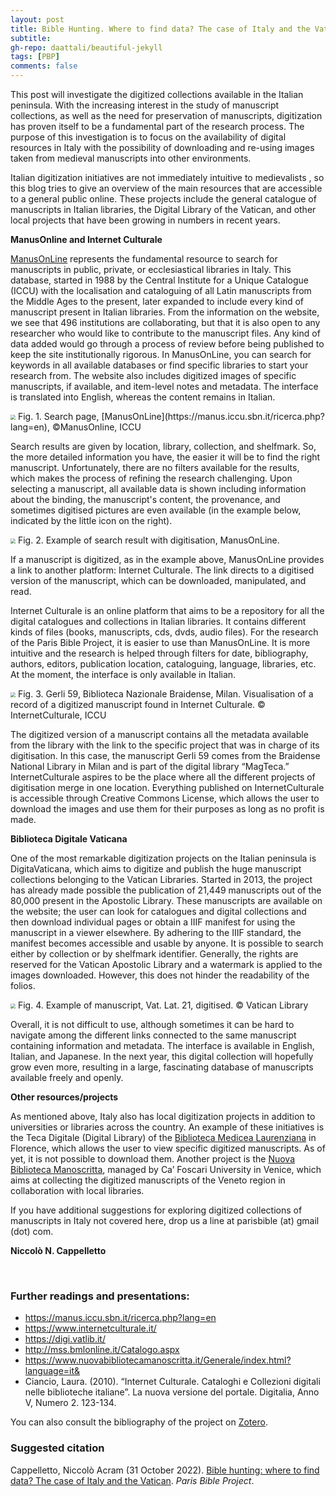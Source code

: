 ```yaml
---
layout: post
title: Bible Hunting. Where to find data? The case of Italy and the Vatican
subtitle:
gh-repo: daattali/beautiful-jekyll
tags: [PBP]
comments: false
---
```


This post will investigate the digitized collections available in the Italian peninsula. With the increasing interest in the study of  manuscript collections, as well as the need for preservation of manuscripts, digitization has proven itself to be a fundamental part of the research process. The purpose of this investigation is to focus on the availability of digital resources in Italy with the possibility  of downloading and re-using images taken from medieval manuscripts into other environments.

Italian digitization initiatives are not immediately intuitive to medievalists , so this blog tries to give an overview of the main resources that are accessible to a general public online. These projects include the general catalogue of manuscripts in Italian libraries, the Digital Library of the Vatican, and other local projects that have been growing in numbers in recent years.

**ManusOnline and Internet Culturale**

[ManusOnLine](https://manus.iccu.sbn.it/index.php) represents the fundamental resource to search for manuscripts in public, private, or ecclesiastical libraries in Italy. This database, started in 1988 by the Central Institute for a Unique Catalogue (ICCU) with the localisation and cataloguing of all Latin manuscripts from the Middle Ages to the present, later expanded to include every kind of manuscript present in Italian libraries. From the information on the website, we see that 496 institutions are collaborating, but that it is also open to any researcher who would like to contribute to the manuscript files. Any kind of data added would go through a process of review before being published to keep the site institutionally rigorous. In ManusOnLine, you can search for keywords in all available  databases or find specific libraries to start your research from. The website also includes digitized images of specific manuscripts, if available, and item-level notes and metadata. The interface is translated into English, whereas the content remains in Italian.

<img src="/assets/manusonline.png" style="zoom:50%"/>
Fig. 1. Search page, [ManusOnLine](https://manus.iccu.sbn.it/ricerca.php?lang=en), ©ManusOnline, ICCU

 Search results are given by location, library, collection, and shelfmark. So, the more detailed information you have, the easier it will be to find the right manuscript. Unfortunately, there are no filters available for the results, which makes the process of refining the research challenging. Upon  selecting a manuscript, all available data is shown including information about the binding, the manuscript's content, the provenance, and sometimes digitised pictures are even available (in the example below, indicated by the little icon on the right). 

<img src="/assets/manussearch.png" style="zoom:50%"/>
Fig. 2. Example of search result with digitisation, ManusOnLine.

If a manuscript is digitized, as in the example above, ManusOnLine provides a link to another platform: Internet Culturale. The link directs to a digitised version of the manuscript, which can be downloaded, manipulated, and read.

Internet Culturale is an online platform that aims to be a repository for all the digital catalogues and collections in Italian libraries. It contains different kinds of files (books, manuscripts, cds, dvds, audio files).  For the research of the Paris Bible Project, it is easier to use than ManusOnLine. It is more intuitive and the research is helped through filters for date, bibliography, authors, editors, publication location, cataloguing, language, libraries, etc. At the moment, the interface is only available in Italian.

<img src="/assets/culturale.png" style="zoom:50%"/>
Fig. 3. Gerli 59, Biblioteca Nazionale Braidense, Milan. Visualisation of a record of a digitized manuscript found in Internet Culturale. © InternetCulturale, ICCU

The digitized version of a manuscript contains all the metadata available from the library with the link to the specific project that was in charge of its digitisation. In this case, the manuscript Gerli 59 comes from the Braidense National Library in Milan and is part of the digital library “MagTeca.” InternetCulturale aspires to be the place where all the different projects of digitisation merge in one location. Everything published on InternetCulturale is accessible through Creative Commons License, which allows the user to download the images and use them for their purposes as long as no profit is made.


**Biblioteca Digitale Vaticana**

One of the most remarkable digitization projects on the Italian peninsula is DigitaVaticana, which aims to digitize and publish the huge manuscript collections belonging to the Vatican Libraries. Started in 2013, the project has already made possible the publication of 21,449 manuscripts out of the 80,000 present in the Apostolic Library. These manuscripts are available on the website; the user can look for catalogues and digital collections and then download individual pages or obtain a IIIF manifest for using the manuscript in a viewer elsewhere. By adhering to the IIIF standard, the manifest becomes accessible and usable by anyone. It is possible to search either by collection or by shelfmark identifier. Generally, the rights are reserved for the Vatican Apostolic Library and a watermark is applied to the images downloaded. However, this does not hinder the readability of the folios.  

<img src="/assets/vaticanlibrary.png" style="zoom:50%"/>
Fig. 4. Example of manuscript, Vat. Lat. 21, digitised. © Vatican Library

Overall, it is not difficult to use, although sometimes it can be hard to navigate among the different links connected to the same manuscript containing information and metadata. The interface is available in English, Italian, and Japanese. In the next year, this digital collection will hopefully grow even more, resulting in a large, fascinating database of manuscripts available freely and openly. 

**Other resources/projects**

As mentioned above, Italy also has  local digitization projects in addition to universities or libraries across the country. An example of these initiatives is the Teca Digitale (Digital Library) of the [Biblioteca Medicea Laurenziana](http://mss.bmlonline.it/Catalogo.aspx) in Florence, which allows the user to view specific digitized manuscripts. As of yet, it is not possible to download them. Another project is the [Nuova Biblioteca Manoscritta](https://www.nuovabibliotecamanoscritta.it/Generale/index.html?language=it&), managed by Ca’ Foscari University in Venice, which aims at collecting the digitized manuscripts of the Veneto region in collaboration with local libraries. 

If you have additional suggestions for exploring digitized collections of manuscripts in Italy not covered here, drop us a line at parisbible (at) gmail (dot) com. 

**Niccolò N. Cappelletto**


<br>

### **Further readings and presentations:**

- https://manus.iccu.sbn.it/ricerca.php?lang=en
- https://www.internetculturale.it/
- https://digi.vatlib.it/
- http://mss.bmlonline.it/Catalogo.aspx
- https://www.nuovabibliotecamanoscritta.it/Generale/index.html?language=it& 
- Ciancio, Laura. (2010). “Internet Culturale. Cataloghi e Collezioni digitali nelle biblioteche italiane”. La nuova versione del portale. Digitalia, Anno V, Numero 2. 123-134.

You can also consult the bibliography of the project on [Zotero](https://www.zotero.org/groups/2466765/paris_bible_project/library).




### **Suggested citation**

Cappelletto, Niccolò Acram (31 October 2022). [Bible hunting: where to find data? The case of Italy and the Vatican](https://parisbible.github.io/2022-10-31--bible-hunting-Italy/). *Paris Bible Project*.


